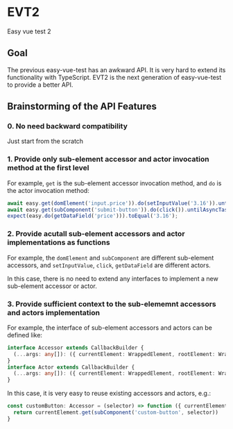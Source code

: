 # EVT2
Easy vue test 2

## Goal
The previous easy-vue-test has an awkward API. It is very hard to extend its functionality with TypeScript. EVT2 is the next generation of easy-vue-test to provide a better API.

## Brainstorming of the API Features
### 0. No need backward compatibility
Just start from the scratch

### 1. Provide only sub-element accessor and actor invocation method at the first level
For example, `get` is the sub-element accessor invocation method, and `do` is the actor invocation method:

```javascript
await easy.get(domElement('input.price')).do(setInputValue('3.16')).untilAsyncTasksDone();
await easy.get(subComponent('submit-button')).do(click()).untilAsyncTasksDone();
expect(easy.do(getDataField('price'))).toEqual('3.16');
```

### 2. Provide acutall sub-element accessors and actor implementations as functions
For example, the `domElement` and `subComponent` are different sub-element accessors, and `setInputValue`, `click`, `getDataField` are different actors.

In this case, there is no need to extend any interfaces to implement a new sub-element accessor or actor.

### 3. Provide sufficient context to the sub-elememnt accessors and actors implementation
For example, the interface of sub-element accessors and actors can be defined like:

```typescript
interface Accessor extends CallbackBuilder {
  (...args: any[]): ({ currentElement: WrappedElement, rootElement: WrappedElement }) => WrappedElement;
}
interface Actor extends CallbackBuilder {
  (...args: any[]): ({ currentElement: WrappedElement, rootElement: WrappedElement }) => any;
}
```

In this case, it is very easy to reuse existing accessors and actors, e.g.:

```javascript
const customButton: Accessor = (selector) => function ({ currentElement, rootElement }) {
  return currentElement.get(subComponent('custom-button', selector))
}
```
